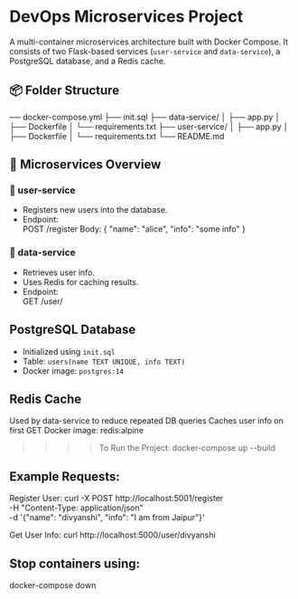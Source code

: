 # DevOps Microservices Project

A multi-container microservices architecture built with Docker Compose. It consists of two Flask-based services (`user-service` and `data-service`), a PostgreSQL database, and a Redis cache. 

## 📦 Folder Structure
── docker-compose.yml
├── init.sql
├── data-service/
│ ├── app.py
│ ├── Dockerfile
│ └── requirements.txt
├── user-service/
│ ├── app.py
│ ├── Dockerfile
│ └── requirements.txt
└── README.md

## 🧱 Microservices Overview

### 🔹 user-service
- Registers new users into the database.
- Endpoint:  
POST /register
Body: { "name": "alice", "info": "some info" }


### 🔹 data-service
- Retrieves user info.
- Uses Redis for caching results.
- Endpoint:  
GET /user/<name>

##  PostgreSQL Database

- Initialized using `init.sql`
- Table: `users(name TEXT UNIQUE, info TEXT)`
- Docker image: `postgres:14`

## Redis Cache
Used by data-service to reduce repeated DB queries
Caches user info on first GET
Docker image: redis:alpine

>>>> To Run the Project:
docker-compose up --build

## Example Requests:
Register User:
curl -X POST http://localhost:5001/register \
-H "Content-Type: application/json" \
-d '{"name": "divyanshi", "info": "I am from Jaipur"}'

Get User Info:
curl http://localhost:5000/user/divyanshi

## Stop containers using:
docker-compose down



